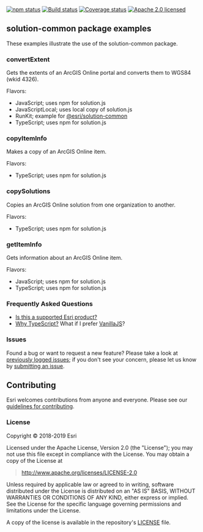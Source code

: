 [![npm status][npm-img]][npm-url]
[![Build status][travis-img]][travis-url]
[![Coverage status][coverage-img]][coverage-url]
[![Apache 2.0 licensed][license-img]][license-url]

[npm-img]: https://img.shields.io/npm/v/@esri/solution-common.svg?style=round-square&color=blue
[npm-url]: https://www.npmjs.com/package/@esri/solution-common
[travis-img]: https://img.shields.io/travis/Esri/solution.js/develop.svg
[travis-url]: https://travis-ci.org/Esri/solution.js
[coverage-img]: https://coveralls.io/repos/github/Esri/solution.js/badge.svg
[coverage-url]: https://coveralls.io/github/Esri/solution.js
[license-img]: https://img.shields.io/badge/license-Apache%202.0-blue.svg
[license-url]: #license

## solution-common package examples

These examples illustrate the use of the solution-common package.

### convertExtent

Gets the extents of an ArcGIS Online portal and converts them to WGS84 (wkid 4326).

Flavors:
* JavaScript; uses npm for solution.js
* JavaScriptLocal; uses local copy of solution.js
* RunKit; example for [@esri/solution-common](https://www.npmjs.com/package/@esri/solution-common)
* TypeScript; uses npm for solution.js

### copyItemInfo

Makes a copy of an ArcGIS Online item.

Flavors:
* TypeScript; uses npm for solution.js

### copySolutions

Copies an ArcGIS Online solution from one organization to another.

Flavors:
* TypeScript; uses npm for solution.js

### getItemInfo

Gets information about an ArcGIS Online item.

Flavors:
* JavaScript; uses npm for solution.js
* TypeScript; uses npm for solution.js

### Frequently Asked Questions

* [Is this a supported Esri product?](docs/FAQ.md#is-this-a-supported-esri-product)
* [Why TypeScript?](docs/FAQ.md#why-typescript) What if I prefer [VanillaJS](https://stackoverflow.com/questions/20435653/what-is-vanillajs)?

### Issues

Found a bug or want to request a new feature? Please take a look at [previously logged issues](https://github.com/Esri/solution.js/issues);
if you don't see your concern, please let us know by [submitting an issue](https://github.com/Esri/solution.js/issues/new).

## Contributing

Esri welcomes contributions from anyone and everyone. Please see our [guidelines for contributing](CONTRIBUTING.md).

### License

Copyright &copy; 2018-2019 Esri

Licensed under the Apache License, Version 2.0 (the "License");
you may not use this file except in compliance with the License.
You may obtain a copy of the License at

> http://www.apache.org/licenses/LICENSE-2.0

Unless required by applicable law or agreed to in writing, software
distributed under the License is distributed on an "AS IS" BASIS,
WITHOUT WARRANTIES OR CONDITIONS OF ANY KIND, either express or implied.
See the License for the specific language governing permissions and
limitations under the License.

A copy of the license is available in the repository's [LICENSE](./LICENSE) file.
